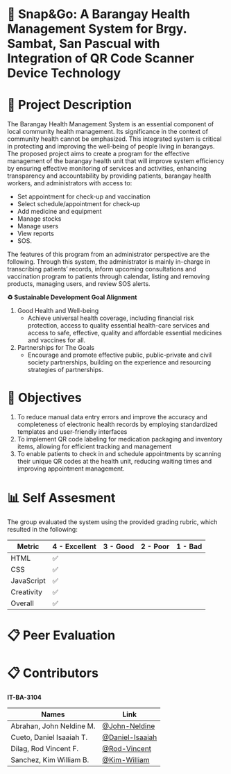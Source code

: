 # 💊 Snap&Go: A Barangay Health Management System for Brgy. Sambat, San Pascual with Integration of QR Code Scanner Device Technology

# 📝 Project Description

The Barangay Health Management System is an essential component of local community health management. Its significance in the context of community health cannot be emphasized. This integrated system is critical in protecting and improving the well-being of people living in barangays. The proposed project aims to create a program for the effective management of the barangay health unit that will improve system efficiency by ensuring effective monitoring of services and activities, enhancing transparency and accountability by providing patients, barangay health workers, and administrators with access to:
*	Set appointment for check-up and vaccination
*	Select schedule/appointment for check-up
*	Add medicine and equipment
*	Manage stocks
*	Manage users
*	View reports
*	SOS.


 The features of this program from an administrator perspective are the following. Through this system, the administrator is mainly in-charge in transcribing patients’ records, inform upcoming consultations and vaccination program to patients through calendar, listing and removing products, managing users, and review SOS alerts.

  **♻️ Sustainable Development Goal Alignment**

  1. Good Health and Well-being
		- Achieve universal health coverage, including financial risk protection, access to quality essential health-care services and access to safe, effective, quality and affordable essential medicines and vaccines for all.
  2. Partnerships for The Goals
		- Encourage and promote effective public, public-private and civil society partnerships, building on the experience and resourcing strategies of partnerships.

 


# 🎯 Objectives
1.	To reduce manual data entry errors and improve the accuracy and completeness of electronic health records by employing standardized templates and user-friendly interfaces
2.	To implement QR code labeling for medication packaging and inventory items, allowing for efficient tracking and management
3.	To enable patients to check in and schedule appointments by scanning their unique QR codes at the health unit, reducing waiting times and improving appointment management.

# 📊 Self Assesment

The group evaluated the system using the provided grading rubric, which resulted in the following:

| Metric             	| 4 - Excellent	| 3 - Good	| 2 - Poor 	| 1 - Bad	|
|--------------------	|---	|---	|---	|---	|
| HTML               	|             ✅  |  	|    |   	|
| CSS                	|✅  |  	|   	|   	|
| JavaScript       	  |✅  |    |   |   	|
| Creativity         	|✅  |  	|   	|   	|
| Overall       	     |✅  | 	 |   	|   	|


# 📋 Peer Evaluation


# 📋 Contributors

**IT-BA-3104**

| Names            	   | Link	                                                |
|--------------------------| ---------------------------------------------------------- |
| Abrahan, John Neldine M. |  [@John-Neldine](https://github.com/johnneldine-abrahan)              |
| Cueto, Daniel Isaaiah T. |  [@Daniel-Isaaiah](https://github.com/DanielIsaaiahCueto)  |  
| Dilag, Rod Vincent F.   |  [@Rod-Vincent](https://github.com/rdvncntdlg)            | 
| Sanchez, Kim William B.  |  [@Kim-William](https://github.com/21-05298)               |
